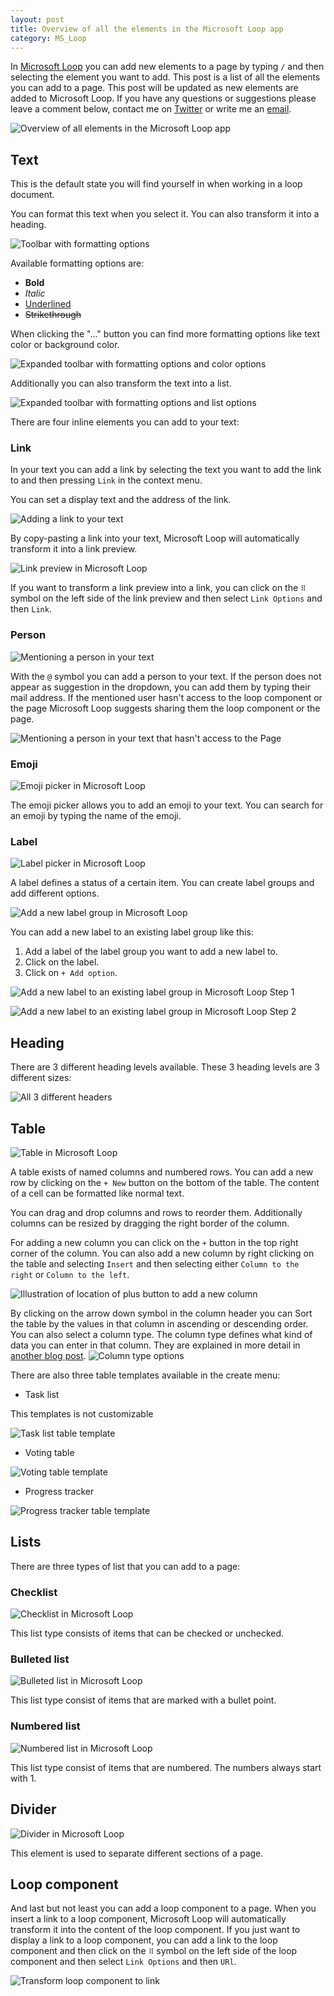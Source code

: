 ```yaml
---
layout: post
title: Overview of all the elements in the Microsoft Loop app
category: MS_Loop
---
```


In [Microsoft Loop](https://loop.microsoft.com) you can add new elements to a page by typing `/` and then selecting the element you want to add. This post is a list of all the elements you can add to a page. This post will be updated as new elements are added to Microsoft Loop. If you have any questions or suggestions please leave a comment below, contact me on [Twitter](https://twitter.com/@theredcuber) or write me an [email](mailto:noraa.junker@outlook.com).

![Overview of all elements in the Microsoft Loop app](/images/loop-slash.png)

## Text

This is the default state you will find yourself in when working in a loop document.

You can format this text when you select it. You can also transform it into a heading.

![Toolbar with formatting options](/images/loop-format-toolbar.png)

Available formatting options are:

* **Bold**
* *Italic*
* <u>Underlined</u>
* ~~Strikethrough~~

When clicking the "..." button you can find more formatting options like text color or background color.

![Expanded toolbar with formatting options and color options](/images/loop-format-toolbar-expanded-1.png)

Additionally you can also transform the text into a list.

![Expanded toolbar with formatting options and list options](/images/loop-format-toolbar-expanded-2.png)

There are four inline elements you can add to your text:

### Link

In your text you can add a link by selecting the text you want to add the link to and then pressing `Link` in the context menu.

You can set a display text and the address of the link.

![Adding a link to your text](/images/loop-link.png)

By copy-pasting a link into your text, Microsoft Loop will automatically transform it into a link preview.

![Link preview in Microsoft Loop](/images/loop-link-preview.png)

If you want to transform a link preview into a link, you can click on the `⠿` symbol on the left side of the link preview and then select `Link Options` and then `Link`.

### Person

![Mentioning a person in your text](/images/loop-mention-person.png)

With the `@` symbol you can add a person to your text. If the person does not appear as suggestion in the dropdown, you can add them by typing their mail address. If the mentioned user hasn't access to the loop component or the page Microsoft Loop suggests sharing them the loop component or the page.

![Mentioning a person in your text that hasn't access to the Page](/images/loop-mention-person-no-access.png)

### Emoji

![Emoji picker in Microsoft Loop](/images/loop-emoji.png)

The emoji picker allows you to add an emoji to your text. You can search for an emoji by typing the name of the emoji.

### Label

![Label picker in Microsoft Loop](/images/loop-label.png)

A label defines a status of a certain item. You can create label groups and add different options.

![Add a new label group in Microsoft Loop](/images/loop-add-label-group.png)

You can add a new label to an existing label group like this:

1. Add a label of the label group you want to add a new label to.
2. Click on the label.
3. Click on `+ Add option`.

![Add a new label to an existing label group in Microsoft Loop Step 1](/images/loop-add-label-label-group-1.png)

![Add a new label to an existing label group in Microsoft Loop Step 2](/images/loop-add-label-label-group-2.png)

## Heading

There are 3 different heading levels available. These 3 heading levels are 3 different sizes:

![All 3 different headers](/images/loop-headers-list.png)

## Table

![Table in Microsoft Loop](/images/loop-table.png)

A table exists of named columns and numbered rows. You can add a new row by clicking on the `+ New` button on the bottom of the table. The content of a cell can be formatted like normal text.

You can drag and drop columns and rows to reorder them. Additionally columns can be resized by dragging the right border of the column.

For adding a new column you can click on the `+` button in the top right corner of the column. You can also add a new column by right clicking on the table and selecting `Insert` and then selecting either `Column to the right` or `Column to the left`.

![Illustration of location of plus button to add a new column](/images/loop-table-add-column.png)

By clicking on the arrow down symbol in the column header you can Sort the table by the values in that column in ascending or descending order. You can also select a column type. The column type defines what kind of data you can enter in that column. They are explained in more detail in [another blog post](/loop-3).
![Column type options](/images/loop-table-column-type.png)

There are also three table templates available in the create menu:

* Task list

This templates is not customizable

![Task list table template](/images/loop-table-task-list.png)

* Voting table

![Voting table template](/images/loop-table-voting.png)

* Progress tracker

![Progress tracker table template](/images/loop-table-progress-tracker.png)

## Lists

There are three types of list that you can add to a page:

### Checklist

![Checklist in Microsoft Loop](/images/loop-checklist.png)

This list type consists of items that can be checked or unchecked.

### Bulleted list

![Bulleted list in Microsoft Loop](/images/loop-bulleted-list.png)

This list type consist of items that are marked with a bullet point.

### Numbered list

![Numbered list in Microsoft Loop](/images/loop-numbered-list.png)

This list type consist of items that are numbered. The numbers always start with 1.

## Divider

![Divider in Microsoft Loop](/images/loop-divider.png)

This element is used to separate different sections of a page.

## Loop component

And last but not least you can add a loop component to a page. When you insert a link to a loop component, Microsoft Loop will automatically transform it into the content of the loop component.  If you just want to display a link to a loop component, you can add a link to the loop component and then click on the `⠿` symbol on the left side of the loop component and then select `Link Options` and then `URl`.

![Transform loop component to link](/images/loop-link-to-loop-component.png)
